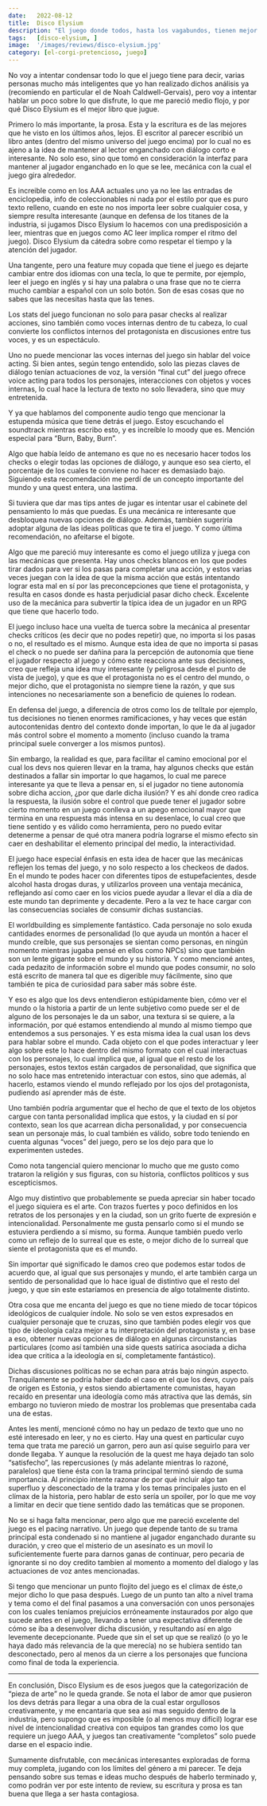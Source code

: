 ```yaml
---
date:   2022-08-12
title:  Disco Elysium
description: "El juego donde todos, hasta los vagabundos, tienen mejor léxico y prosa que vos."
tags:   [disco-elysium, ]
image:  '/images/reviews/disco-elysium.jpg'
category: [el-corgi-pretencioso, juego]
---
```

No voy a intentar condensar todo lo que el juego tiene para decir, varias personas mucho más inteligentes que yo han realizado dichos análisis ya (recomiendo en particular el de Noah Caldwell-Gervais), pero voy a intentar hablar un poco sobre lo que disfrute, lo que me pareció medio flojo, y por qué Disco Elysium es el mejor libro que jugue.

Primero lo más importante, la prosa. Esta y la escritura es de las mejores que he visto en los últimos años, lejos. El escritor al parecer escribió un libro antes (dentro del mismo universo del juego encima) por lo cual no es ajeno a la idea de mantener al lector enganchado con diálogo corto e interesante. No solo eso, sino que tomó en consideración la interfaz para mantener al jugador enganchado en lo que se lee, mecánica con la cual el juego gira alrededor.

Es increible como en los AAA actuales uno ya no lee las entradas de enciclopedia, info de coleccionables ni nada por el estilo por que es puro texto relleno, cuando en este no nos importa leer sobre cualquier cosa, y siempre resulta interesante (aunque en defensa de los titanes de la industria, si jugamos Disco Elysium lo hacemos con una predisposición a leer, mientras que en juegos como AC leer implica romper el ritmo del juego). Disco Elysium da cátedra sobre como respetar el tiempo y la atención del jugador.

Una tangente, pero una feature muy copada que tiene el juego es dejarte cambiar entre dos idiomas con una tecla, lo que te permite, por ejemplo, leer el juego en inglés y si hay una palabra o una frase que no te cierra mucho cambiar a español con un solo botón. Son de esas cosas que no sabes que las necesitas hasta que las tenes.

Los stats del juego funcionan no solo para pasar checks al realizar acciones, sino también como voces internas dentro de tu cabeza, lo cual convierte los conflictos internos del protagonista en discusiones entre tus voces, y es un espectáculo.

Uno no puede mencionar las voces internas del juego sin hablar del voice acting. Si bien antes, según tengo entendido, solo las piezas claves de diálogo tenían actuaciones de voz, la versión “final cut” del juego ofrece voice acting para todos los personajes, interacciones con objetos y voces internas, lo cual hace la lectura de texto no solo llevadera, sino que muy entretenida.

Y ya que hablamos del componente audio tengo que mencionar la estupenda música que tiene detrás el juego. Estoy escuchando el soundtrack mientras escribo esto, y es increíble lo moody que es. Mención especial para “Burn, Baby, Burn”.

Algo que había leído de antemano es que no es necesario hacer todos los checks o elegir todas las opciones de diálogo, y aunque eso sea cierto, el porcentaje de los cuales te conviene no hacer es demasiado bajo. Siguiendo esta recomendación me perdí de un concepto importante del mundo y una quest entera, una lastima.

Si tuviera que dar mas tips antes de jugar es intentar usar el cabinete del pensamiento lo más que puedas. Es una mecánica re interesante que desbloquea nuevas opciones de diálogo. Además, también sugeriría adoptar alguna de las ideas políticas que te tira el juego. 
Y como última recomendación, no afeitarse el bigote.

Algo que me pareció muy interesante es como el juego utiliza y juega con las mecánicas que presenta. Hay unos checks blancos en los que podes tirar dados para ver si los pasas para completar una acción, y estos varias veces juegan con la idea de que la misma acción que estás intentando lograr esta mal en sí por las preconcepciones que tiene el protagonista, y resulta en casos donde es hasta perjudicial pasar dicho check. Excelente uso de la mecánica para subvertir la típica idea de un jugador en un RPG que tiene que hacerlo todo.

El juego incluso hace una vuelta de tuerca sobre la mecánica al presentar checks críticos (es decir que no podes repetir) que, no importa si los pasas o no, el resultado es el mismo. Aunque esta idea de que no importa si pasas el check o no puede ser dañina para la percepción de autonomía que tiene el jugador respecto al juego y cómo este reacciona ante sus decisiones, creo que refleja una idea muy interesante (y peligrosa desde el punto de vista de juego), y que es que el protagonista no es el centro del mundo, o mejor dicho, que el protagonista no siempre tiene la razón, y que sus intenciones no necesariamente son a beneficio de quienes lo rodean.

En defensa del juego, a diferencia de otros como los de telltale por ejemplo, tus decisiones no tienen enormes ramificaciones, y hay veces que están autocontenidas dentro del contexto donde importan, lo que le da al jugador más control sobre el momento a momento (incluso cuando la trama principal suele converger a los mismos puntos).

Sin embargo, la realidad es que, para facilitar el camino emocional por el cual los devs nos quieren llevar en la trama, hay algunos checks que están destinados a fallar sin importar lo que hagamos, lo cual me parece interesante ya que te lleva a pensar en, si el jugador no tiene autonomía sobre dicha accion, ¿por que darle dicha ilusión? Y es ahí donde creo radica la respuesta, la ilusión sobre el control que puede tener el jugador sobre cierto momento en un juego conlleva a un apego emocional mayor que termina en una respuesta más intensa en su desenlace, lo cual creo que tiene sentido y es válido como herramienta, pero no puedo evitar detenerme a pensar de qué otra manera podría lograrse el mismo efecto sin caer en deshabilitar el elemento principal del medio, la interactividad.

El juego hace especial énfasis en esta idea de hacer que las mecánicas reflejen los temas del juego, y no solo respecto a los checkeos de dados. En el mundo te podes hacer con diferentes tipos de estupefacientes, desde alcohol hasta drogas duras, y utilizarlos proveen una ventaja mecánica, reflejando así como caer en los vicios puede ayudar a llevar el día a día de este mundo tan deprimente y decadente. Pero a la vez te hace cargar con las consecuencias sociales de consumir dichas sustancias.

El worldbuilding es simplemente fantástico. Cada personaje no solo exuda cantidades enormes de personalidad (lo que ayuda un montón a hacer el mundo creíble, que sus personajes se sientan como personas, en ningún momento mientras jugaba pensé en ellos como NPCs) sino que también son un lente gigante sobre el mundo y su historia. Y como mencioné antes, cada pedazito de información sobre el mundo que podes consumir, no solo está escrito de manera tal que es digerible muy fácilmente, sino que también te pica de curiosidad para saber más sobre éste.

Y eso es algo que los devs entendieron estúpidamente bien, cómo ver el mundo o la historia a partir de un lente subjetivo como puede ser el de alguno de los personajes le da un sabor, una textura si se quiere, a la información, por qué estamos entendiendo al mundo al mismo tiempo que entendemos a sus personajes. Y es esta misma idea la cual usan los devs para hablar sobre el mundo. Cada objeto con el que podes interactuar y leer algo sobre este lo hace dentro del mismo formato con el cual interactuas con los personajes, lo cual implica que, al igual que el resto de los personajes, estos textos están cargados de personalidad, que significa que no solo hace mas entretenido interactuar con estos, sino que además, al hacerlo, estamos viendo el mundo reflejado por los ojos del protagonista, pudiendo así aprender más de éste.

Uno también podría argumentar que el hecho de que el texto de los objetos cargue con tanta personalidad implica que estos, y la ciudad en sí por contexto, sean los que acarrean dicha personalidad, y por consecuencia sean un personaje más, lo cual también es válido, sobre todo teniendo en cuenta algunas “voces” del juego, pero se los dejo para que lo experimenten ustedes.

Como nota tangencial quiero mencionar lo mucho que me gusto como trataron la religión y sus figuras, con su historia, conflictos políticos y sus escepticismos.

Algo muy distintivo que probablemente se pueda apreciar sin haber tocado el juego siquiera es el arte. Con trazos fuertes y poco definidos en los retratos de los personajes y en la ciudad, son un grito fuerte de expresión e intencionalidad. Personalmente me gusta pensarlo como si el mundo se estuviera perdiendo a sí mismo, su forma. Aunque también puedo verlo como un reflejo de lo surreal que es este, o mejor dicho de lo surreal que siente el protagonista que es el mundo.

Sin importar qué significado le damos creo que podemos estar todos de acuerdo que, al igual que sus personajes y mundo, el arte también carga un sentido de personalidad que lo hace igual de distintivo que el resto del juego, y que sin este estaríamos en presencia de algo totalmente distinto.

Otra cosa que me encanta del juego es que no tiene miedo de tocar tópicos ideológicos de cualquier índole. No solo se ven estos expresados en cualquier personaje que te cruzas, sino que también podes elegir vos que tipo de ideología calza mejor a tu interpretación del protagonista y, en base a eso, obtener nuevas opciones de diálogo en algunas circunstancias particulares (como así también una side quests satírica asociada a dicha idea que critica a la ideología en sí, completamente fantástico).

Dichas discusiones políticas no se echan para atrás bajo ningún aspecto. Tranquilamente se podría haber dado el caso en el que los devs, cuyo país de origen es Estonia, y estos siendo abiertamente comunistas, hayan recaído en presentar una ideología como más atractiva que las demás, sin embargo no tuvieron miedo de mostrar los problemas que presentaba cada una de estas.

Antes les mentí, mencioné cómo no hay un pedazo de texto que uno no esté interesado en leer, y no es cierto. Hay una quest en particular cuyo tema que trata me pareció un garron, pero aun así quise seguirlo para ver donde llegaba. Y aunque la resolución de la quest me haya dejado tan solo “satisfecho”, las repercusiones (y más adelante mientras lo razoné, paralelos) que tiene ésta con la trama principal terminó siendo de suma importancia. Al principio intente razonar de por qué incluir algo tan superfluo y desconectado de la trama y los temas principales justo en el clímax de la historia, pero hablar de esto sería un spoiler, por lo que me voy a limitar en decir que tiene sentido dado las temáticas que se proponen.

No se si haga falta mencionar, pero algo que me pareció excelente del juego es el pacing narrativo. Un juego que depende tanto de su trama principal esta condenado si no mantiene al jugador enganchado durante su duración, y creo que el misterio de un asesinato es un movil lo suficientemente fuerte para darnos ganas de continuar, pero pecaria de ignorante si no doy credito tambien al momento a momento del dialogo y las actuaciones de voz antes mencionadas.

Si tengo que mencionar un punto flojito del juego es el climax de éste,o mejor dicho lo que pasa después. Luego de un punto tan alto a nivel trama y tema como el del final pasamos a una conversación con unos personajes con los cuales teníamos prejuicios erróneamente instaurados por algo que sucede antes en el juego, llevando a tener una expectativa diferente de cómo se iba a desenvolver dicha discusión, y resultando así en algo levemente decepcionante. Puede que sin el set up que se realizó (o yo le haya dado más relevancia de la que merecía) no se hubiera sentido tan desconectado, pero al menos da un cierre a los personajes que funciona como final de toda la experiencia.

<hr>

En conclusión, Disco Elysium es de esos juegos que la categorización de “pieza de arte” no le queda grande. Se nota el labor de amor que pusieron los devs detrás para llegar a una obra de la cual estar orgullosos creativamente, y me encantaria que sea asi mas seguido dentro de la industria, pero supongo que es imposible (o al menos muy difícil) lograr ese nivel de intencionalidad creativa con equipos tan grandes como los que requiere un juego AAA, y juegos tan creativamente “completos” solo puede darse en el espacio indie.

Sumamente disfrutable, con mecánicas interesantes exploradas de forma muy completa, jugando con los límites del género a mi parecer. Te deja pensando sobre sus temas e ideas mucho después de haberlo terminado y, como podrán ver por este intento de review, su escritura y prosa es tan buena que llega a ser hasta contagiosa.